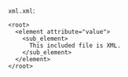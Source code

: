 <!-- >>>>>> BEGIN GENERATED FILE (include): SOURCE test/include/templates/xml_code_block.md -->
<!-- >>>>>> BEGIN INCLUDED FILE (:code_block): SOURCE test/include/includes/xml.xml -->
```xml.xml```:
```
<root>
  <element attribute="value">
    <sub_element>
      This included file is XML.
    </sub_element>
  </element>
</root>
```
<!-- <<<<<< END INCLUDED FILE (:code_block): SOURCE test/include/includes/xml.xml -->
<!-- <<<<<< END GENERATED FILE (include): SOURCE test/include/templates/xml_code_block.md -->
